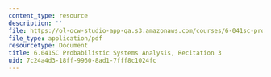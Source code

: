 ```yaml
---
content_type: resource
description: ''
file: https://ol-ocw-studio-app-qa.s3.amazonaws.com/courses/6-041sc-probabilistic-systems-analysis-and-applied-probability-fall-2013/7c24a4d318ff99608ad17fff8c1024fc_MIT6_041SCF13_rec03.pdf
file_type: application/pdf
resourcetype: Document
title: 6.041SC Probabilistic Systems Analysis, Recitation 3
uid: 7c24a4d3-18ff-9960-8ad1-7fff8c1024fc
---
```

